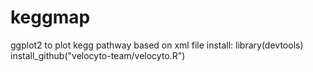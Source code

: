 # keggmap
ggplot2 to plot kegg pathway based on xml file
install:
library(devtools)
install_github("velocyto-team/velocyto.R")
